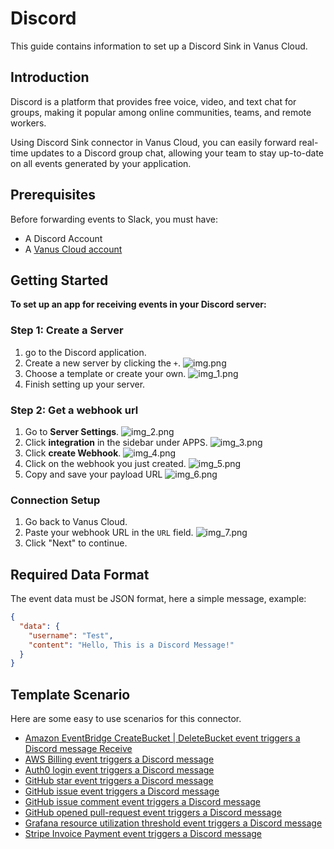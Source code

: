 # Discord

This guide contains information to set up a Discord Sink in Vanus Cloud.

## Introduction

Discord is a platform that provides free voice, video, and text chat for groups, making it popular among online communities, teams, and remote workers.

Using Discord Sink connector in Vanus Cloud, you can easily forward real-time updates to a Discord group chat, allowing your team to stay up-to-date on all events generated by your application.


## Prerequisites

Before forwarding events to Slack, you must have:

- A Discord Account
- A [Vanus Cloud account](https://cloud.vanus.ai)

## Getting Started

**To set up an app for receiving events in your Discord server:**

### Step 1: Create a Server
1. go to the Discord application.
2. Create a new server by clicking the `+`.
![img.png](images/img.png)
3. Choose a template or create your own.
![img_1.png](images/img_1.png)
4. Finish setting up your server.

### Step 2: Get a webhook url
1. Go to **Server Settings**.
![img_2.png](images/img_2.png)
2. Click **integration** in the sidebar under APPS.
![img_3.png](images/img_3.png)
3. Click **create Webhook**.
![img_4.png](images/img_4.png)
4. Click on the webhook you just created.
![img_5.png](images/img_5.png)
5. Copy and save your payload URL
![img_6.png](images/img_6.png)

### Connection Setup
1. Go back to Vanus Cloud.
2. Paste your webhook URL in the `URL` field.
![img_7.png](images/img_7.png)
3. Click "Next" to continue.

## Required Data Format

The event data must be JSON format, here a simple message, example:

```json
{
  "data": {
    "username": "Test",
    "content": "Hello, This is a Discord Message!"
  }
}
```

## Template Scenario

Here are some easy to use scenarios for this connector.

- [Amazon EventBridge CreateBucket | DeleteBucket event triggers a Discord message Receive](https://cloud.vanus.ai/connections/wizard?source=aws-eventbridge&sink=http&id=20230406_2)
- [AWS Billing event triggers a Discord message](https://cloud.vanus.ai/connections/wizard?source=aws-billing&sink=http&id=20230410_1)
- [Auth0 login event triggers a Discord message](https://cloud.vanus.ai/connections/wizard?source=auth0&sink=http&id=20230329_1)
- [GitHub star event triggers a Discord message](https://cloud.vanus.ai/connections/wizard?source=github&sink=http&id=20230320_1)
- [GitHub issue event triggers a Discord message](https://cloud.vanus.ai/connections/wizard?source=github&sink=http&id=20230320_2)
- [GitHub issue comment event triggers a Discord message](https://cloud.vanus.ai/connections/wizard?source=github&sink=http&id=20230320_3)
- [GitHub opened pull-request event triggers a Discord message](https://cloud.vanus.ai/connections/wizard?source=github&sink=http&id=20230321_1)
- [Grafana resource utilization threshold event triggers a Discord message](https://cloud.vanus.ai/connections/wizard?source=grafana&sink=http&id=20230330_1)
- [Stripe Invoice Payment event triggers a Discord message](https://cloud.vanus.ai/connections/wizard?source=stripe&sink=http&id=20230407_1)
